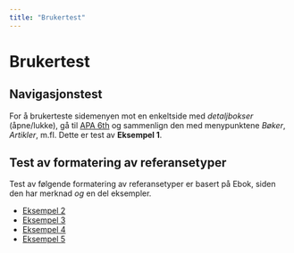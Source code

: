 ```yaml
---
title: "Brukertest"
---
```


# Brukertest

## Navigasjonstest

For å brukerteste sidemenyen mot en enkeltside med _detaljbokser_ (åpne/lukke), gå til [APA 6th](/referansestiler/apa) og sammenlign den med menypunktene _Bøker_, _Artikler_, m.fl. Dette er test av __Eksempel 1__.

## Test av formatering av referansetyper

Test av følgende formatering av referansetyper er basert på Ebok, siden den har merknad _og_ en del eksempler.

* [Eksempel 2](/om/brukertest/eksempel2)
* [Eksempel 3](/om/brukertest/eksempel3)
* [Eksempel 4](/om/brukertest/eksempel4)
* [Eksempel 5](/om/brukertest/eksempel5)
